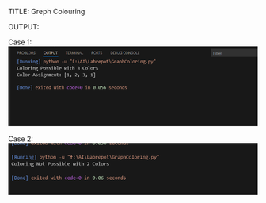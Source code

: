 TITLE: Greph Colouring 

OUTPUT: 

Case 1: 
![image alt](https://github.com/Nazir942/-Artificial-Intelligence/blob/fda6ce89fea5230dbaa002bb3ff6ed492b4db551/Lab%20Report%203/report%203.png)


Case 2: 
![image alt](https://github.com/Nazir942/-Artificial-Intelligence/blob/fda6ce89fea5230dbaa002bb3ff6ed492b4db551/Lab%20Report%203/report%203%20c%202.png)
